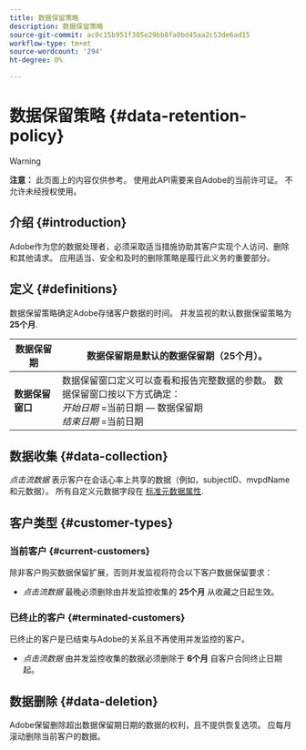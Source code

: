 ```yaml
---
title: 数据保留策略
description: 数据保留策略
source-git-commit: ac0c15b951f305e29bb8fa0bd45aa2c53de6ad15
workflow-type: tm+mt
source-wordcount: '294'
ht-degree: 0%

---
```



# 数据保留策略 {#data-retention-policy}

>[!WARNING]
>
>**注意：** 此页面上的内容仅供参考。 使用此API需要来自Adobe的当前许可证。 不允许未经授权使用。


## 介绍 {#introduction}

Adobe作为您的数据处理者，必须采取适当措施协助其客户实现个人访问、删除和其他请求。 应用适当、安全和及时的删除策略是履行此义务的重要部分。

## 定义 {#definitions}

数据保留策略确定Adobe存储客户数据的时间。 并发监视的默认数据保留策略为 **25个月**.

| 数据保留期 | 数据保留期是默认的数据保留期（25个月）。 |
|---|---|
| **数据保留窗口** | 数据保留窗口定义可以查看和报告完整数据的参数。 数据保留窗口按以下方式确定：<br/> *开始日期* =当前日期 — 数据保留期 <br/>*结束日期* =当前日期 |

## 数据收集 {#data-collection}

*点击流数据* 表示客户在会话心率上共享的数据（例如，subjectID、mvpdName和元数据）。 所有自定义元数据字段在 [标准元数据属性](/help/concurrency-monitoring/standard-metadata-attributes.md).

## 客户类型 {#customer-types}

### 当前客户 {#current-customers}

除非客户购买数据保留扩展，否则并发监视将符合以下客户数据保留要求：

* *点击流数据* 最晚必须删除由并发监控收集的 **25个月** 从收藏之日起生效。

### 已终止的客户 {#terminated-customers}

已终止的客户是已结束与Adobe的关系且不再使用并发监控的客户。

* *点击流数据* 由并发监控收集的数据必须删除于 **6个月** 自客户合同终止日期起。

## 数据删除 {#data-deletion}

Adobe保留删除超出数据保留期日期的数据的权利，且不提供恢复选项。 应每月滚动删除当前客户的数据。

